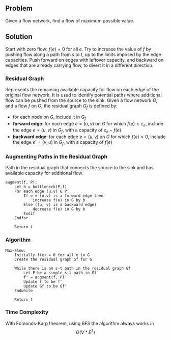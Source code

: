 ## Problem
Given a flow network, find a flow of maximum possible value.
## Solution
Start with zero flow: $f (e) = 0$ for all $e$.
Try to increase the value of $f$ by pushing flow along a path from $s$ to $t$, up to the limits imposed by the edge capacities.
Push forward on edges with leftover capacity, and backward on edges that are already carrying flow, to divert it in a different direction.
### Residual Graph
Represents the remaining available capacity for flow on each edge of the original flow network. It is used to identify potential paths where additional flow can be pushed from the source to the sink.
Given a flow network $G$, and a flow $f$ on $G$, the residual graph $G_f$ is defined by:
- for each node on $G$, include it in $G_f$
- **forward edge**: for each edge $e=(u,v)$ on $G$ for which $f(e)<c_e$, include the edge $e = (u, v)$ in $G_f$, with a capacity of $c_e − f (e)$
- **backward edge**: for each edge $e=(u,v)$ on $G$ for which $f(e)>0$, include the edge $e' = (v, u)$ in $G_f$, with a capacity of $f(e)$
### Augmenting Paths in the Residual Graph
Path in the residual graph that connects the source to the sink and has available capacity for additional flow.
```
augment(f, P):
	Let b = bottleneck(P,f)
	For each edge (u,v) ∈ P
		If e = (u,v) is a forward edge then 
			increase f(e) in G by b
		Else ((u, v) is a backward edge) 
			decrease f(e) in G by b
		Endif
	Endfor
	
	Return f
```
### Algorithm
```
Max-Flow:
	Initially f(e) = 0 for all e in G
	Create the residual graph Gf for G

	While there is an s-t path in the residual graph Gf
		Let P be a simple s-t path in Gf  
		f' = augment(f, P)
		Update f to be f'
		Update Gf to be Gf'
	Endwhile
	
	Return f
```
### Time Complexity
With Edmonds-Karp theorem, using BFS the algorithm always works in $$O(V*E^2)$$